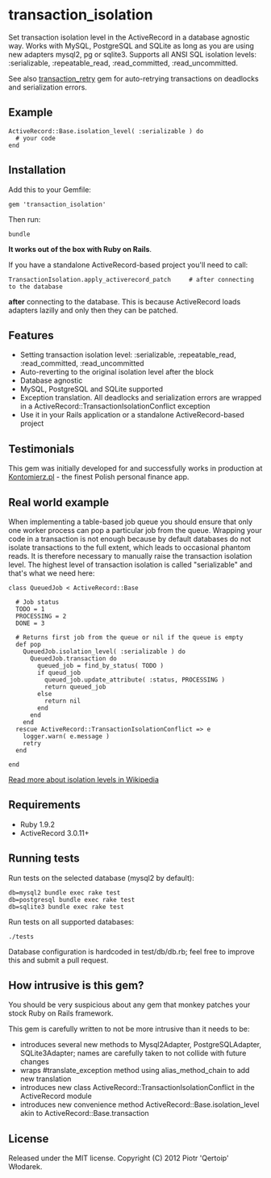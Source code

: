 # transaction_isolation

Set transaction isolation level in the ActiveRecord in a database agnostic way.
Works with MySQL, PostgreSQL and SQLite as long as you are using new adapters mysql2, pg or sqlite3.
Supports all ANSI SQL isolation levels: :serializable, :repeatable_read, :read_committed, :read_uncommitted.

See also [transaction_retry](https://github.com/qertoip/transaction_retry) gem for auto-retrying transactions 
on deadlocks and serialization errors.

## Example

    ActiveRecord::Base.isolation_level( :serializable ) do
      # your code
    end

## Installation

Add this to your Gemfile:

    gem 'transaction_isolation'

Then run:

    bundle

__It works out of the box with Ruby on Rails__.

If you have a standalone ActiveRecord-based project you'll need to call:

    TransactionIsolation.apply_activerecord_patch     # after connecting to the database

__after__ connecting to the database. This is because ActiveRecord loads adapters lazilly and only then they can be patched.

## Features

 * Setting transaction isolation level: :serializable, :repeatable_read, :read_committed, :read_uncommitted
 * Auto-reverting to the original isolation level after the block
 * Database agnostic
 * MySQL, PostgreSQL and SQLite supported
 * Exception translation. All deadlocks and serialization errors are wrapped in a ActiveRecord::TransactionIsolationConflict exception
 * Use it in your Rails application or a standalone ActiveRecord-based project

## Testimonials

This gem was initially developed for and successfully works in production at [Kontomierz.pl](http://kontomierz.pl) - the finest Polish personal finance app.

## Real world example

When implementing a table-based job queue you should ensure that only one worker process can pop a particular job from the queue.
Wrapping your code in a transaction is not enough because by default databases do not isolate transactions to the full extent,
which leads to occasional phantom reads. It is therefore necessary to manually raise the transaction isolation level.
The highest level of transaction isolation is called "serializable" and that's what we need here:

    class QueuedJob < ActiveRecord::Base

      # Job status
      TODO = 1
      PROCESSING = 2
      DONE = 3

      # Returns first job from the queue or nil if the queue is empty
      def pop
        QueuedJob.isolation_level( :serializable ) do
          QueuedJob.transaction do
            queued_job = find_by_status( TODO )
            if queud_job
              queued_job.update_attribute( :status, PROCESSING )
              return queued_job
            else
              return nil
            end
          end
        end
      rescue ActiveRecord::TransactionIsolationConflict => e
        logger.warn( e.message )
        retry
      end

    end

[Read more about isolation levels in Wikipedia](http://tinyurl.com/nrqjbb)

## Requirements

 * Ruby 1.9.2
 * ActiveRecord 3.0.11+

## Running tests

Run tests on the selected database (mysql2 by default):

    db=mysql2 bundle exec rake test
    db=postgresql bundle exec rake test
    db=sqlite3 bundle exec rake test

Run tests on all supported databases:

    ./tests

Database configuration is hardcoded in test/db/db.rb; feel free to improve this and submit a pull request.

## How intrusive is this gem?

You should be very suspicious about any gem that monkey patches your stock Ruby on Rails framework.

This gem is carefully written to not be more intrusive than it needs to be:

 * introduces several new methods to Mysql2Adapter, PostgreSQLAdapter, SQLite3Adapter; names are carefully taken to not collide with future changes
 * wraps #translate_exception method using alias_method_chain to add new translation
 * introduces new class ActiveRecord::TransactionIsolationConflict in the ActiveRecord module
 * introduces new convenience method ActiveRecord::Base.isolation_level akin to ActiveRecord::Base.transaction

## License

Released under the MIT license. Copyright (C) 2012 Piotr 'Qertoip' Włodarek.